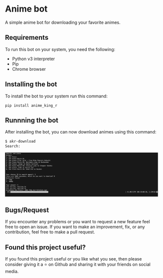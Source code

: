 # Anime bot

A simple anime bot for downloading your favorite animes.

## Requirements

To run this bot on your system, you need the following:
* Python v3 interpreter
* Pip
* Chrome browser

## Installing the bot

To install the bot to your system run this command:
```
pip install anime_king_r
```

## Runnning the bot

After installing the bot, you can now download animes using this command:
```
$ akr-download
Search:
```

![Screenshot](/assets/screenshot.png)

## Bugs/Request

If you encounter any problems or you want to request a new feature feel free to open an issue. If you want to make an improvement, fix, or any contribution, feel free to make a pull request.

## Found this project useful?

If you found this project useful or you like what you see, then please consider giving it a ⭐ on Github and sharing it with your friends on social media.
